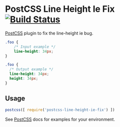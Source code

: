 # PostCSS Line Height Ie Fix [![Build Status][ci-img]][ci]

[PostCSS] plugin to fix the line-height ie bug.

[PostCSS]: https://github.com/postcss/postcss
[ci-img]:  https://travis-ci.org/freasy@gmx-topmail.de/postcss-line-height-ie-fix.svg
[ci]:      https://travis-ci.org/freasy@gmx-topmail.de/postcss-line-height-ie-fix

```css
.foo {
    /* Input example */
    line-height: 34px;
}
```

```css
.foo {
  /* Output example */
  line-height: 34px;
  height: 34px;
}
```

## Usage

```js
postcss([ require('postcss-line-height-ie-fix') ])
```

See [PostCSS] docs for examples for your environment.
